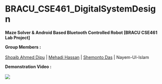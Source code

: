 # BRACU_CSE461_DigitalSystemDesign

__Maze Solver & Android Based Bluetooth Controlled Robot [BRACU CSE461 Lab Project]__


__Group Members :__ <br><br>
[Shoaib Ahmed Dipu](https://shoaibdipu.github.io/) | [Mehadi Hassan](https://mehadihn.github.io/) | [Shemonto Das](https://shemonto.github.io/) | Nayem-Ul-Islam

__Demonstration Video :__ <br><br>
[![](http://img.youtube.com/vi/SXUIKpejaYM/0.jpg)](http://www.youtube.com/watch?v=SXUIKpejaYM "")

